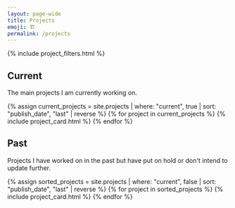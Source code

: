 ```yaml
---
layout: page-wide
title: Projects
emoji: 🏗️
permalink: /projects
---
```


{% include project_filters.html %}

## Current
The main projects I am currently working on.

<section class="projects">
    {% assign current_projects = site.projects | where: "current", true | sort: "publish_date", "last" | reverse %}
    {% for project in current_projects %}
        {% include project_card.html %}
    {% endfor %}
</section>

## Past
Projects I have worked on in the past but have put on hold or don't intend to update further.

<section class="projects">
    {% assign sorted_projects = site.projects | where: "current", false | sort: "publish_date", "last" | reverse %}
    {% for project in sorted_projects %}
        {% include project_card.html %}
    {% endfor %}
</section>

